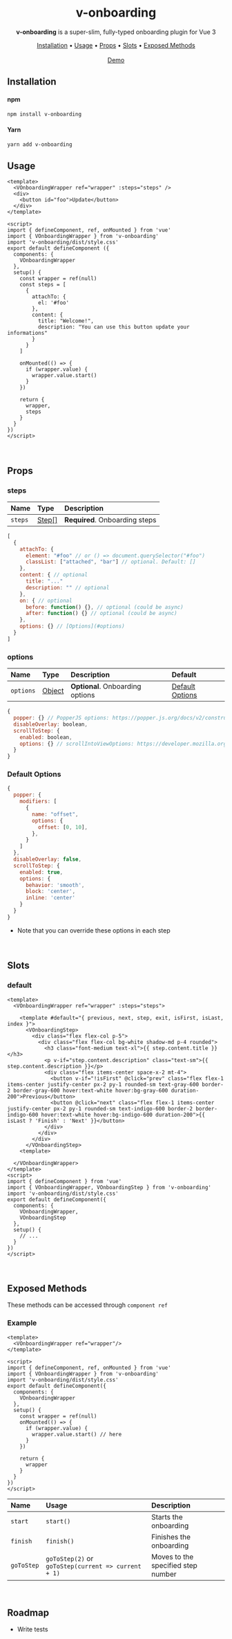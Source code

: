 <div align="center">

# v-onboarding


**v-onboarding** is a super-slim, fully-typed onboarding plugin for Vue 3<br />

[Installation](#installation) •
[Usage](#usage) •
[Props](#props) •
[Slots](#slots) •
[Exposed Methods](#exposed-methods)
<br />
<br />
  [Demo](https://github.com/pulsardev/vue-tour)
</div>

## Installation<a name="installation"></a>

#### npm
```sh
npm install v-onboarding
```
#### Yarn
```sh
yarn add v-onboarding
```
## Usage<a name="usage"></a>


```vue
<template>
  <VOnboardingWrapper ref="wrapper" :steps="steps" />
  <div>
    <button id="foo">Update</button>
  </div>
</template>

<script>
import { defineComponent, ref, onMounted } from 'vue'
import { VOnboardingWrapper } from 'v-onboarding'
import 'v-onboarding/dist/style.css'
export default defineComponent ({
  components: {
    VOnboardingWrapper
  },
  setup() {
    const wrapper = ref(null)
    const steps = [
      {
        attachTo: {
          el: '#foo'
        },
        content: {
          title: "Welcome!",
          description: "You can use this button update your informations"
        }
      }
    ]

    onMounted(() => {
      if (wrapper.value) {
        wrapper.value.start()
      }
    })

    return {
      wrapper,
      steps
    }
  }
})
</script>

```

<br />

## Props<a name="props"></a>

### steps<a name="prop-step"></a>

| Name | Type     | Description                |
| :-------- | :------- | :------------------------- |
| `steps` | [Step[]](#prop-step) | **Required**. Onboarding steps |

```js
[
  {
    attachTo: {
      element: "#foo" // or () => document.querySelector("#foo")
      classList: ["attached", "bar"] // optional. Default: []
    },
    content: { // optional
      title: "..."
      description: "" // optional
    },
    on: { // optional
      before: function() {}, // optional (could be async)
      after: function() {} // optional (could be async)
    },
    options: {} // [Options](#options)
  }
]
```

### options<a name="prop-options"></a>

| Name | Type     | Description                | Default|
| :-------- | :------- | :------------------------- | :-------- |
| `options` | [Object](#prop-options) | **Optional**. Onboarding options | [Default Options](#prop-options-default) |

```js
{
  popper: {} // PopperJS options: https://popper.js.org/docs/v2/constructors/#options,
  disableOverlay: boolean,
  scrollToStep: {
    enabled: boolean,
    options: {} // scrollIntoViewOptions: https://developer.mozilla.org/en-US/docs/Web/API/Element/scrollIntoView
  }
}
```

### Default Options<a name="prop-options-default"></a>

```js
{
  popper: {
    modifiers: [
      {
        name: "offset",
        options: {
          offset: [0, 10],
        },
      }
    ]
  },
  disableOverlay: false,
  scrollToStep: {
    enabled: true,
    options: {
      behavior: 'smooth',
      block: 'center',
      inline: 'center'
    }
  }
}
```

- Note that you can override these options in each step

<br />

## Slots<a name="slots"></a>

### default<a name="slots-default"></a>

```vue
<template>
  <VOnboardingWrapper ref="wrapper" :steps="steps">

    <template #default="{ previous, next, step, exit, isFirst, isLast, index }">
      <VOnboardingStep>
        <div class="flex flex-col p-5">
          <div class="flex flex-col bg-white shadow-md p-4 rounded">
            <h3 class="font-medium text-xl">{{ step.content.title }}</h3>
            <p v-if="step.content.description" class="text-sm">{{ step.content.description }}</p>
            <div class="flex items-center space-x-2 mt-4">
              <button v-if="!isFirst" @click="prev" class="flex flex-1 items-center justify-center px-2 py-1 rounded-sm text-gray-600 border-2 border-gray-600 hover:text-white hover:bg-gray-600 duration-200">Previous</button>
              <button @click="next" class="flex flex-1 items-center justify-center px-2 py-1 rounded-sm text-indigo-600 border-2 border-indigo-600 hover:text-white hover:bg-indigo-600 duration-200">{{ isLast ? 'Finish' : 'Next' }}</button>
            </div>
          </div>
        </div>
      </VOnboardingStep>
    <template>

  </VOnboardingWrapper>
</template>
<script>
import { defineComponent } from 'vue'
import { VOnboardingWrapper, VOnboardingStep } from 'v-onboarding'
import 'v-onboarding/dist/style.css'
export default defineComponent({
  components: {
    VOnboardingWrapper,
    VOnboardingStep
  },
  setup() {
    // ...
  }
})
</script>
```

<br />

## Exposed Methods<a name="exposed-methods"></a>

These methods can be accessed through `component ref`

### Example
```vue
<template>
  <VOnboardingWrapper ref="wrapper"/>
</template>

<script>
import { defineComponent, ref, onMounted } from 'vue'
import { VOnboardingWrapper } from 'v-onboarding'
import 'v-onboarding/dist/style.css'
export default defineComponent({
  components: {
    VOnboardingWrapper
  },
  setup() {
    const wrapper = ref(null)
    onMounted(() => {
      if (wrapper.value) {
        wrapper.value.start() // here
      }
    })

    return {
      wrapper
    }
  }
})
</script>
```


| Name | Usage | Description |
| :-------- | :-------- | :-------- |
| `start` | `start()` |Starts the onboarding |
| `finish` | `finish()` |Finishes the onboarding |
| `goToStep` | `goToStep(2)` or `goToStep(current => current + 1)` | Moves to the specified step number |

<br />

## Roadmap

- Write tests
